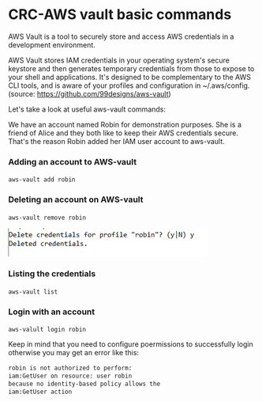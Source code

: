 # CRC-AWS vault basic commands

AWS Vault is a tool to securely store and access AWS credentials in a development environment.

AWS Vault stores IAM credentials in your operating system's secure keystore and then generates temporary credentials from those to expose to your shell and applications. It's designed to be complementary to the AWS CLI tools, and is aware of your profiles and configuration in ~/.aws/config. (source: https://github.com/99designs/aws-vault)


Let's take a look at useful aws-vault commands:

  
 

We have an account named Robin for demonstration purposes. She is a friend of Alice and they both like to keep their AWS credentials secure. That's the reason Robin added her IAM user account to aws-vault.



### Adding an account to AWS-vault 

`aws-vault add robin`


### Deleting an account on AWS-vault

`aws-vault remove robin`

![image](image.png)

### Listing the credentials

`aws-vault list`

### Login with an account

`aws-valult login robin`


Keep in mind that you need to configure poermissions to successfully login otherwise you may get an error like this:

```
robin is not authorized to perform: 
iam:GetUser on resource: user robin 
because no identity-based policy allows the 
iam:GetUser action
```





